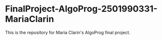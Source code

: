 # FinalProject-AlgoProg-2501990331-MariaClarin
 This is the repository for Maria Clarin's AlgoProg final project.
